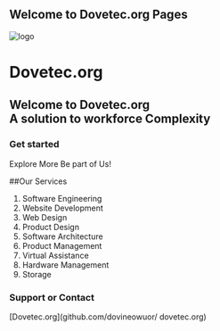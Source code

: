 ## Welcome to Dovetec.org Pages
![logo](https://user-images.githubusercontent.com/70941806/173230748-d6eaa3c2-c6a1-4c82-b949-fab9081613a0.png)


<!-- You can use the [editor on GitHub](https://github.com/Dovineowuor/dovineowuor.github.io/edit/main/index.md) to maintain and preview the content for your website in Markdown files. -->

<!-- Whenever you commit to this repository, GitHub Pages will run [Jekyll](https://jekyllrb.com/) to rebuild the pages in your site, from the content in your Markdown files. -->

<!-- ### Markdown -->

<!-- Markdown is a lightweight and easy-to-use syntax for styling your writing. It includes conventions for -->

<!-- ```markdown -->
<!-- Syntax highlighted code block -->

# Dovetec.org
## Welcome to Dovetec.org <br> A solution to workforce Complexity 
### Get started

  Explore More
  Be part of Us!
  
  ##Our Services

1. Software Engineering
2. Website Development
3. Web Design
4. Product Design
5. Software Architecture
6. Product Management
7. Virtual Assistance
8. Hardware Management
9. Storage 

<!-- **Bold** and _Italic_ and `Code` text -->

<!-- [Link](url) and ![Image](src) -->
<!-- ```-->

<!-- For more details see [Basic writing and formatting syntax](https://docs.github.com/en/github/writing-on-github/getting-started-with-writing-and-formatting-on-github/basic-writing-and-formatting-syntax). -->

<!-- ### Jekyll Themes -->

<!-- Your Pages site will use the layout and styles from the Jekyll theme you have selected in your [repository settings](https://github.com/Dovineowuor/dovineowuor.github.io/settings/pages). The name of this theme is saved in the Jekyll `_config.yml` configuration file. -->

### Support or Contact

[Dovetec.org](github.com/dovineowuor/
dovetec.org)
<!-- Having trouble with Pages? Check out our [documentation](https://docs.github.com/categories/github-pages-basics/) or [contact support](https://support.github.com/contact) and we’ll help you sort it out.
 -->
